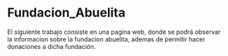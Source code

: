 # Fundacion_Abuelita
El siguiente trabajo consiste en una pagina web, donde se podrá observar la informacion sobre la fundacion abuelita, ademas de permitir hacer donaciones a dicha fundación.
